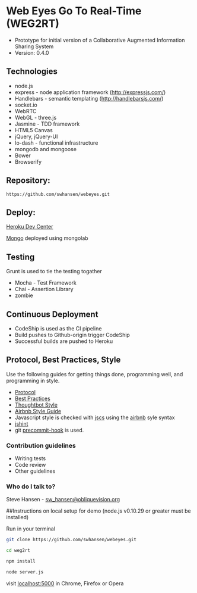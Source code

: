 # Web Eyes Go To Real-Time (WEG2RT) #

* Prototype for initial version of a Collaborative Augmented Information Sharing System
* Version: 0.4.0

## Technologies

* node.js
* express - node application framework (http://expressjs.com/)
* Handlebars - semantic templating (http://handlebarsjs.com/)
* socket.io
* WebRTC
* WebGL - three.js
* Jasmine - TDD framework
* HTML5 Canvas
* jQuery, jQuery-UI
* lo-dash - functional infrastructure
* mongodb and mongoose
* Bower
* Browserify

## Repository:

    https://github.com/swhansen/webeyes.git

## Deploy:

[Heroku Dev Center](https://devcenter.heroku.com/articles/getting-started-with-nodejs#introduction)

[Mongo](https://www.mongolab.com) deployed using mongolab

## Testing

Grunt is used to tie the testing togather

* Mocha - Test Framework
* Chai - Assertion Library
* zombie

## Continuous Deployment

* CodeShip is used as the CI pipeline
* Build pushes to Github-origin trigger CodeShip
* Successful builds are pushed to Heroku

## Protocol, Best Practices, Style

Use the following guides for getting things done, programming well, and
programming in style.

* [Protocol](http://github.com/thoughtbot/guides/blob/master/protocol)
* [Best Practices](http://github.com/thoughtbot/guides/blob/master/best-practices)
* [Thoughtbot Style](http://github.com/thoughtbot/guides/blob/master/style)
* [Airbnb Style Guide](https://github.com/airbnb/javascript)
* Javascript style is checked with [jscs](http://jscs.info/) using the [airbnb](https://github.com/airbnb/javascript/blob/master/linters/SublimeLinter/SublimeLinter.sublime-settings) syle syntax
* [jshint](http://jshint.com/about/)
* git [precommit-hook](https://www.npmjs.com/package/precommit-hook) is used.

### Contribution guidelines ###

* Writing tests
* Code review
* Other guidelines

### Who do I talk to? ###

Steve Hansen - sw_hansen@obliquevision.org


##Instructions on local setup for demo (node.js v0.10.29 or greater must be installed)

Run in your terminal

```bash
git clone https://github.com/swhansen/webeyes.git
```

```bash
cd weg2rt
```

```bash
npm install
```

```bash
node server.js
```

visit [localhost:5000](http://localhost:5000) in Chrome, Firefox or Opera





